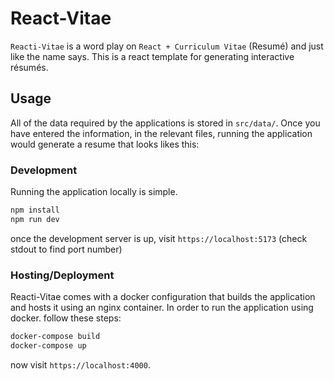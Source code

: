 # React-Vitae

`Reacti-Vitae` is a word play on `React + Curriculum Vitae` (Resumé) and just like the name says. This is a react template for generating interactive résumés. 

## Usage

All of the data required by the applications is stored in `src/data/`. Once you have entered the information, in the relevant files, running the application would generate a resume that looks likes this:


### Development

Running the application locally is simple.

```bash
npm install
npm run dev
```

once the development server is up, visit `https://localhost:5173` (check stdout to find port number)

### Hosting/Deployment

Reacti-Vitae comes with a docker configuration that builds the application and hosts it using an nginx container. In order to run the application using docker. follow these steps:

```bash
docker-compose build
docker-compose up
```

now visit `https://localhost:4000`.
